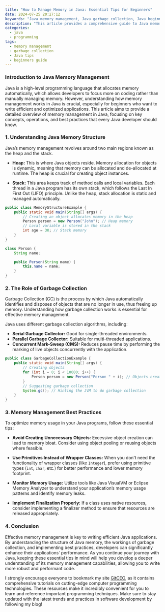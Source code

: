 ```yaml
---
title: "How to Manage Memory in Java: Essential Tips for Beginners"
date: 2024-07-25 20:27:12
keywords: "Java memory management, Java garbage collection, Java beginners tips, memory optimization Java, Java best practices"
description: "This article provides a comprehensive guide to Java memory management, especially for beginners. It explains the importance of understanding Java's memory structure, discusses key concepts such as the heap and stack memory, and explores garbage collection mechanisms. Learn essential tips and best practices to optimize memory usage in your Java applications, which can significantly improve performance. Whether you're a novice developer or looking to refresh your knowledge, this guide will enhance your understanding of Java memory management."
categories:
  - java
  - programming
tags:
  - memory management
  - garbage collection
  - Java tips
  - beginners guide
---
```


### Introduction to Java Memory Management

Java is a high-level programming language that allocates memory automatically, which allows developers to focus more on coding rather than manually managing memory. However, understanding how memory management works in Java is crucial, especially for beginners who want to write efficient and optimized applications. This article aims to provide a detailed overview of memory management in Java, focusing on key concepts, operations, and best practices that every Java developer should know. 

<!-- more -->

### 1. Understanding Java Memory Structure

Java’s memory management revolves around two main regions known as the heap and the stack. 

- **Heap:** This is where Java objects reside. Memory allocation for objects is dynamic, meaning that memory can be allocated and de-allocated at runtime. The heap is crucial for creating object instances. 

- **Stack:** This area keeps track of method calls and local variables. Each thread in a Java program has its own stack, which follows the Last In First Out (LIFO) principle. Unlike the heap, stack allocation is static and managed automatically.

```java
public class MemoryStructureExample {
    public static void main(String[] args) {
        // Creating an object allocates memory in the heap
        Person person = new Person("John"); // Heap memory
        // Local variable is stored in the stack
        int age = 30; // Stack memory
    }
}

class Person {
    String name;

    public Person(String name) {
        this.name = name;
    }
}
```

### 2. The Role of Garbage Collection

Garbage Collection (GC) is the process by which Java automatically identifies and disposes of objects that are no longer in use, thus freeing up memory. Understanding how garbage collection works is essential for effective memory management.

Java uses different garbage collection algorithms, including:

- **Serial Garbage Collector:** Good for single-threaded environments. 
- **Parallel Garbage Collector:** Suitable for multi-threaded applications.
- **Concurrent Mark-Sweep (CMS):** Reduces pause time by performing the marking of live objects concurrently with the application.

```java
public class GarbageCollectionExample {
    public static void main(String[] args) {
        // Creating objects
        for (int i = 0; i < 10000; i++) {
            Person person = new Person("Person " + i); // Objects created in heap
        }
        // Suggesting garbage collection
        System.gc(); // Hinting the JVM to do garbage collection
    }
}
```

### 3. Memory Management Best Practices

To optimize memory usage in your Java programs, follow these essential tips:

- **Avoid Creating Unnecessary Objects:** Excessive object creation can lead to memory bloat. Consider using object pooling or reusing objects where feasible.

- **Use Primitives Instead of Wrapper Classes:** When you don't need the functionality of wrapper classes (like `Integer`), prefer using primitive types (`int`, `char`, etc.) for better performance and lower memory footprint.

- **Monitor Memory Usage:** Utilize tools like Java VisualVM or Eclipse Memory Analyzer to understand your application’s memory usage patterns and identify memory leaks.

- **Implement Finalization Properly:** If a class uses native resources, consider implementing a finalizer method to ensure that resources are released appropriately.

### 4. Conclusion

Effective memory management is key to writing efficient Java applications. By understanding the structure of Java memory, the workings of garbage collection, and implementing best practices, developers can significantly enhance their applications' performance. As you continue your journey with Java, keeping these essential tips in mind will help you develop a deeper understanding of its memory management capabilities, allowing you to write more robust and performant code. 

I strongly encourage everyone to bookmark my site [GitCEO](https://gitceo.com), as it contains comprehensive tutorials on cutting-edge computer programming technologies. These resources make it incredibly convenient for you to learn and reference important programming techniques. Make sure to stay updated with the latest trends and practices in software development by following my blog!